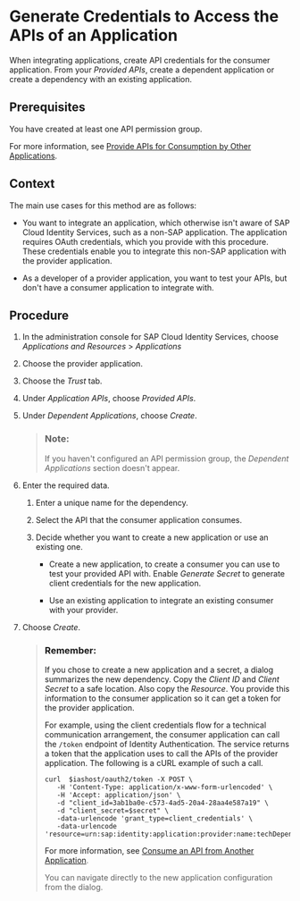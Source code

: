 <!-- loioe5953413932f4eedac25ad902cc2a09e -->

# Generate Credentials to Access the APIs of an Application

When integrating applications, create API credentials for the consumer application. From your *Provided APIs*, create a dependent application or create a dependency with an existing application.



<a name="loioe5953413932f4eedac25ad902cc2a09e__prereq_tfj_dym_s1c"/>

## Prerequisites

You have created at least one API permission group.

For more information, see [Provide APIs for Consumption by Other Applications](../Development/provide-apis-for-consumption-by-other-applications-9d2fe83.md).



<a name="loioe5953413932f4eedac25ad902cc2a09e__context_lsz_2t1_fbc"/>

## Context

The main use cases for this method are as follows:

-   You want to integrate an application, which otherwise isn't aware of SAP Cloud Identity Services, such as a non-SAP application. The application requires OAuth credentials, which you provide with this procedure. These credentials enable you to integrate this non-SAP application with the provider application.

-   As a developer of a provider application, you want to test your APIs, but don't have a consumer application to integrate with.




## Procedure

1.  In the administration console for SAP Cloud Identity Services, choose *Applications and Resources* \> *Applications*

2.  Choose the provider application.

3.  Choose the *Trust* tab.

4.  Under *Application APIs*, choose *Provided APIs*.

5.  Under *Dependent Applications*, choose *Create*.

    > ### Note:  
    > If you haven't configured an API permission group, the *Dependent Applications* section doesn't appear.

6.  Enter the required data.

    1.  Enter a unique name for the dependency.

    2.  Select the API that the consumer application consumes.

    3.  Decide whether you want to create a new application or use an existing one.

        -   Create a new application, to create a consumer you can use to test your provided API with. Enable *Generate Secret* to generate client credentials for the new application.

        -   Use an existing application to integrate an existing consumer with your provider.



7.  Choose *Create*.

    > ### Remember:  
    > If you chose to create a new application and a secret, a dialog summarizes the new dependency. Copy the *Client ID* and *Client Secret* to a safe location. Also copy the *Resource*. You provide this information to the consumer application so it can get a token for the provider application.
    > 
    > For example, using the client credentials flow for a technical communication arrangement, the consumer application can call the `/token` endpoint of Identity Authentication. The service returns a token that the application uses to call the APIs of the provider application. The following is a cURL example of such a call.
    > 
    > ```
    > curl  $iashost/oauth2/token -X POST \
    >    -H 'Content-Type: application/x-www-form-urlencoded' \
    >    -H 'Accept: application/json' \
    >    -d "client_id=3ab1ba0e-c573-4ad5-20a4-28aa4e587a19" \
    >    -d "client_secret=$secret" \
    >    -data-urlencode 'grant_type=client_credentials' \
    >    -data-urlencode 'resource=urn:sap:identity:application:provider:name:techDependency'
    > 
    > ```
    > 
    > For more information, see [Consume an API from Another Application](../Development/consume-an-api-from-another-application-9675b64.md).
    > 
    > You can navigate directly to the new application configuration from the dialog.


